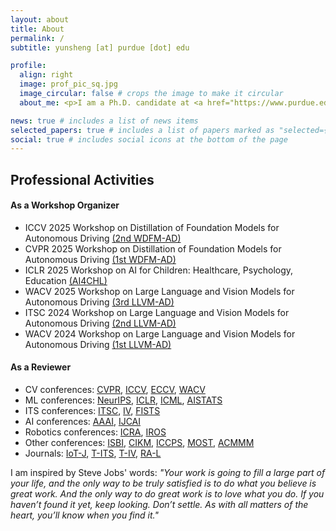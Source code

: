 ```yaml
---
layout: about
title: About
permalink: /
subtitle: yunsheng [at] purdue [dot] edu

profile:
  align: right
  image: prof_pic_sq.jpg
  image_circular: false # crops the image to make it circular
  about_me: <p>I am a Ph.D. candidate at <a href="https://www.purdue.edu/" target="_blank"><img src="/assets/img/logo/purdue_icon.png" alt="Purdue Logo" style="height:20px;vertical-align:middle;"> Purdue University</a>, working in the <a href="https://purduedigitaltwin.github.io/" target="_blank">Digital Twin Lab</a> under the supervision of <a href="https://ziranw.github.io/" target="_blank">Prof. Ziran Wang</a>. I hold a Master’s degree in <a href="https://cs.nyu.edu/home/index.html" target="_blank">Computer Science</a> from <img src="assets/img/logo/NYU_Short_RGB_Color.png" alt="NYU Logo" style="height:20px;vertical-align:middle;"> New York University</a>. Currently, I am a research intern at <img src="/assets/img/logo/waymo_logo.png" alt="Waymo Logo" style="height:20px;vertical-align:middle;">Waymo Research. I have previously completed research internships at <img src="/assets/img/logo/bosch_logo.png" alt="Bosch Logo" style="height:25px;vertical-align:middle;"> Bosch Research North America and <img src="assets/img/logo/Toyota-Logo-1978.png" alt="Toyota Logo" style="height:25px;vertical-align:middle;">Toyota North America. My research focuses on enhancing the generalization and reasoning capabilities of end-to-end models, particularly in handling long-tail scenarios.</p>

news: true # includes a list of news items
selected_papers: true # includes a list of papers marked as "selected={true}"
social: true # includes social icons at the bottom of the page
---
```


## Professional Activities
#### As a Workshop Organizer
- ICCV 2025 Workshop on Distillation of Foundation Models for Autonomous Driving [(2nd WDFM-AD)](https://wdfm-ad.github.io/)
- CVPR 2025 Workshop on Distillation of Foundation Models for Autonomous Driving [(1st WDFM-AD)](https://wdfm-ad.github.io/)
- ICLR 2025 Workshop on AI for Children: Healthcare, Psychology, Education [(AI4CHL)](https://pediamedai.com/ai4chl/)
- WACV 2025 Workshop on Large Language and Vision Models for Autonomous Driving [(3rd LLVM-AD)](https://llvm-ad.github.io/)
- ITSC 2024 Workshop on Large Language and Vision Models for Autonomous Driving [(2nd LLVM-AD)](https://llvm-ad.github.io/ITSC_2024/)
- WACV 2024 Workshop on Large Language and Vision Models for Autonomous Driving [(1st LLVM-AD)](https://llvm-ad.github.io/WACV_2024/)

#### As a Reviewer
- CV conferences: [CVPR](https://cvpr.thecvf.com/), [ICCV](https://iccv.thecvf.com/), [ECCV](https://eccv.ecva.net/), [WACV](https://wacv2025.thecvf.com/)
- ML conferences: [NeurIPS](https://neurips.cc/), [ICLR](https://iclr.cc/), [ICML](https://icml.cc/), [AISTATS](https://aistats.org/)
- ITS conferences: [ITSC](https://ieee-itss.org/conf/itsc/), [IV](https://ieee-iv.org/2024/), [FISTS](https://ieee-itss.org/conf/fists/)
- AI conferences: [AAAI](https://aaai.org/conference/aaai/), [IJCAI](https://ijcai24.org/)
- Robotics conferences: [ICRA](https://2025.ieee-icra.org/), [IROS](https://www.iros25.org/)
- Other conferences: [ISBI](https://biomedicalimaging.org), [CIKM](https://www.cikm2024.org/), [ICCPS](https://iccps.acm.org/), [MOST](https://ieeemobility.org/), [ACMMM](https://acmmm2025.org/)
- Journals: [IoT-J](https://ieeexplore.ieee.org/xpl/RecentIssue.jsp?punumber=6488907), [T-ITS](https://ieeexplore.ieee.org/xpl/RecentIssue.jsp?punumber=6979), [T-IV](https://ieeexplore.ieee.org/xpl/RecentIssue.jsp?punumber=7274857), [RA-L](https://ieeexplore.ieee.org/xpl/RecentIssue.jsp?punumber=7083369)

I am inspired by Steve Jobs' words: *"Your work is going to fill a large part of your life, and the only way to be truly satisfied is to do what you believe is great work. And the only way to do great work is to love what you do. If you haven’t found it yet, keep looking. Don’t settle. As with all matters of the heart, you’ll know when you find it."*